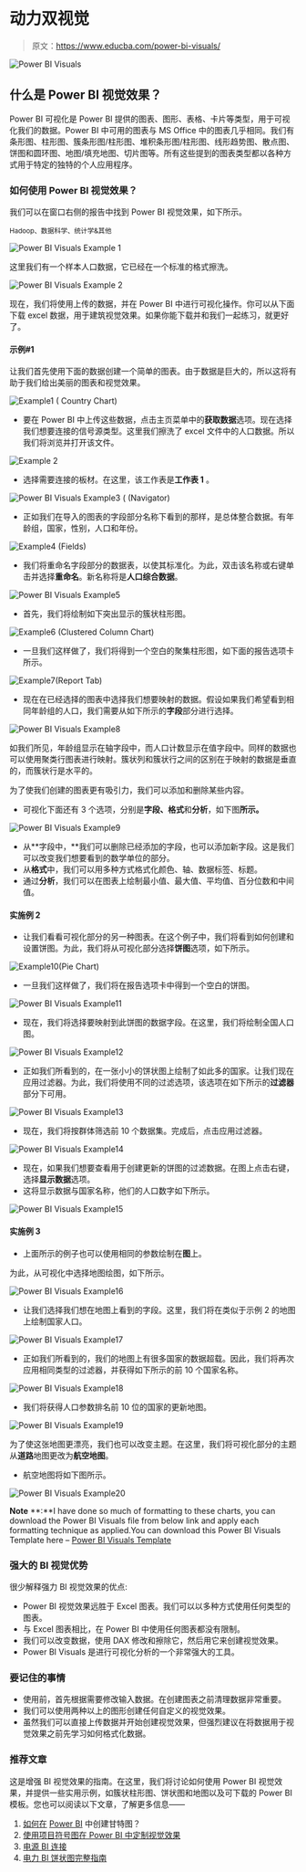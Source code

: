 # 动力双视觉

> 原文：<https://www.educba.com/power-bi-visuals/>

![Power BI Visuals ](img/e9bcb5c7d334c844c4fe2357550c5418.png)



## 什么是 Power BI 视觉效果？

Power BI 可视化是 Power BI 提供的图表、图形、表格、卡片等类型，用于可视化我们的数据。Power BI 中可用的图表与 MS Office 中的图表几乎相同。我们有条形图、柱形图、簇条形图/柱形图、堆积条形图/柱形图、线形趋势图、散点图、饼图和圆环图、地图/填充地图、切片图等。所有这些提到的图表类型都以各种方式用于特定的独特的个人应用程序。

### 如何使用 Power BI 视觉效果？

我们可以在窗口右侧的报告中找到 Power BI 视觉效果，如下所示。

<small>Hadoop、数据科学、统计学&其他</small>

![Power BI Visuals Example 1](img/8db335e0f05d099607226d27a5fef8b0.png)



这里我们有一个样本人口数据，它已经在一个标准的格式擦洗。

![Power BI Visuals Example 2](img/c10fa78fca9d7076abb98ec4ab0b0a7d.png)



现在，我们将使用上传的数据，并在 Power BI 中进行可视化操作。你可以从下面下载 excel 数据，用于建筑视觉效果。如果你能下载并和我们一起练习，就更好了。

#### 示例#1

让我们首先使用下面的数据创建一个简单的图表。由于数据是巨大的，所以这将有助于我们给出美丽的图表和视觉效果。

![Example1 ( Country Chart)](img/584d39073b64ab2dccc80c206a0d5fc8.png)



*   要在 Power BI 中上传这些数据，点击主页菜单中的**获取数据**选项。现在选择我们想要连接的信号源类型。这里我们擦洗了 excel 文件中的人口数据。所以我们将浏览并打开该文件。

![ Example 2](img/1f4794d4733143da4f964743f6bc4ac5.png)



*   选择需要连接的板材。在这里，该工作表是**工作表 1** 。

![Power BI Visuals Example3 ( (Navigator)](img/9f39a11cbc632810aad57602ed9507df.png)



*   正如我们在导入的图表的字段部分名称下看到的那样，是总体整合数据。有年龄组，国家，性别，人口和年份。

![Example4 (Fields)](img/1fb82e26113a7fc4eeddb08823dbab96.png)



*   我们将重命名字段部分的数据表，以使其标准化。为此，双击该名称或右键单击并选择**重命名**。新名称将是**人口综合数据**。

![Power BI Visuals Example5](img/d67f26788e847510a626bbcb604c6119.png)



*   首先，我们将绘制如下突出显示的簇状柱形图。

![Example6 (Clustered Column Chart)](img/aea0d5fd6e2912345ce6d0365a77eca3.png)



*   一旦我们这样做了，我们将得到一个空白的聚集柱形图，如下面的报告选项卡所示。

![Example7(Report Tab)](img/8f9d8bfa9039f7213a7e9d52b5457846.png)



*   现在在已经选择的图表中选择我们想要映射的数据。假设如果我们希望看到相同年龄组的人口，我们需要从如下所示的**字段**部分进行选择。

![Power BI Visuals Example8](img/a807add6c81f8379bec3729ae9b871f7.png)



如我们所见，年龄组显示在轴字段中，而人口计数显示在值字段中。同样的数据也可以使用聚类行图表进行映射。簇状列和簇状行之间的区别在于映射的数据是垂直的，而簇状行是水平的。

为了使我们创建的图表更有吸引力，我们可以添加和删除某些内容。

*   可视化下面还有 3 个选项，分别是**字段、格式**和**分析**，如下图**所示。**

![Power BI Visuals Example9](img/fd2bf299ae269ba340d4347b5a12f139.png)



*   从**字段中，**我们可以删除已经添加的字段，也可以添加新字段。这是我们可以改变我们想要看到的数学单位的部分。
*   从**格式**中，我们可以用多种方式格式化颜色、轴、数据标签、标题。
*   通过**分析**，我们可以在图表上绘制最小值、最大值、平均值、百分位数和中间值。

#### 实施例 2

*   让我们看看可视化部分的另一种图表。在这个例子中，我们将看到如何创建和设置饼图。为此，我们将从可视化部分选择**饼图**选项，如下所示。

![Example10(Pie Chart)](img/051f64555179f67eb10e452f32bbedf2.png)



*   一旦我们这样做了，我们将在报告选项卡中得到一个空白的饼图。

![Power BI Visuals Example11](img/a421911b989d42b295f0d3327c6f734e.png)



*   现在，我们将选择要映射到此饼图的数据字段。在这里，我们将绘制全国人口图。

![Power BI Visuals Example12](img/bb023daa16e958ee612a9198cb9efb62.png)



*   正如我们所看到的，在一张小小的饼状图上绘制了如此多的国家。让我们现在应用过滤器。为此，我们将使用不同的过滤选项，该选项在如下所示的**过滤器**部分下可用。

![Power BI Visuals Example13](img/ae31efd8eae1d3a3819b676feb43ad8f.png)



*   现在，我们将按群体筛选前 10 个数据集。完成后，点击应用过滤器。

![Power BI Visuals Example14](img/bb011b3213cc3853c63a4a2226de2951.png)



*   现在，如果我们想要查看用于创建更新的饼图的过滤数据。在图上点击右键，选择**显示数据**选项。
*   这将显示数据与国家名称，他们的人口数字如下所示。

![Power BI Visuals Example15](img/847e10e64bb5f5dbba486a7a9ad4e606.png)



#### 实施例 3

*   上面所示的例子也可以使用相同的参数绘制在**图**上。

为此，从可视化中选择地图绘图，如下所示。

![Power BI Visuals Example16](img/cec6ed6202d750c00811fc52cabb13bf.png)



*   让我们选择我们想在地图上看到的字段。这里，我们将在类似于示例 2 的地图上绘制国家人口。

![Power BI Visuals Example17](img/2c5f75a26235196f5bd677fedc23d865.png)



*   正如我们所看到的，我们的地图上有很多国家的数据超载。因此，我们将再次应用相同类型的过滤器，并获得如下所示的前 10 个国家名称。

![Power BI Visuals Example18](img/476ad7700a5e4496a40a798586adc082.png)



*   我们将获得人口参数排名前 10 位的国家的更新地图。

![Power BI Visuals Example19](img/74eb12ce030c301bedbe481043e00da6.png)



为了使这张地图更漂亮，我们也可以改变主题。在这里，我们将可视化部分的主题从**道路**地图更改为**航空地图**。

*   航空地图将如下图所示。

![Power BI Visuals Example20](img/e3cb17eb3ad08d8c65f7ae435e937536.png)



**Note** **:**I have done so much of formatting to these charts, you can download the Power BI Visuals file from below link and apply each formatting technique as applied.You can download this Power BI Visuals Template here – [Power BI Visuals Template](#popmake-227875)

### 强大的 BI 视觉优势

很少解释强力 BI 视觉效果的优点:

*   Power BI 视觉效果远胜于 Excel 图表。我们可以以多种方式使用任何类型的图表。
*   与 Excel 图表相比，在 Power BI 中使用任何图表都没有限制。
*   我们可以改变数据，使用 DAX 修改和擦除它，然后用它来创建视觉效果。
*   Power BI Visuals 是进行可视化分析的一个非常强大的工具。

### 要记住的事情

*   使用前，首先根据需要修改输入数据。在创建图表之前清理数据非常重要。
*   我们可以使用两种以上的图形创建任何自定义的视觉效果。
*   虽然我们可以直接上传数据并开始创建视觉效果，但强烈建议在将数据用于视觉效果之前先学习如何格式化数据。

### 推荐文章

这是增强 BI 视觉效果的指南。在这里，我们将讨论如何使用 Power BI 视觉效果，并提供一些实用示例，如簇状柱形图、饼状图和地图以及可下载的 Power BI 模板。您也可以阅读以下文章，了解更多信息——

1.  [如何在](https://www.educba.com/power-bi-gantt-chart/) [Power BI](https://www.educba.com/power-bi-gantt-chart/) 中创建甘特图？
2.  [使用项目符号图在 Power BI 中定制视觉效果](https://www.educba.com/power-bi-bullet-chart/)
3.  [电源 BI 连接](https://www.educba.com/power-bi-connections/)
4.  [电力 BI 饼状图完整指南](https://www.educba.com/power-bi-pie-chart/)





